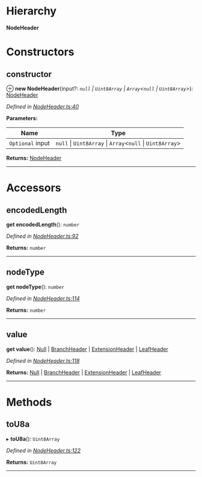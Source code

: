 

# Hierarchy

**NodeHeader**

# Constructors

<a id="constructor"></a>

##  constructor

⊕ **new NodeHeader**(input?: *`null` \| `Uint8Array` \| `Array`<`null` \| `Uint8Array`>*): [NodeHeader](_nodeheader_.nodeheader.md)

*Defined in [NodeHeader.ts:40](https://github.com/polkadot-js/common/blob/3d2a5d9/packages/trie-codec/src/NodeHeader.ts#L40)*

**Parameters:**

| Name | Type |
| ------ | ------ |
| `Optional` input | `null` \| `Uint8Array` \| `Array`<`null` \| `Uint8Array`> |

**Returns:** [NodeHeader](_nodeheader_.nodeheader.md)

___

# Accessors

<a id="encodedlength"></a>

##  encodedLength

**get encodedLength**(): `number`

*Defined in [NodeHeader.ts:92](https://github.com/polkadot-js/common/blob/3d2a5d9/packages/trie-codec/src/NodeHeader.ts#L92)*

**Returns:** `number`

___
<a id="nodetype"></a>

##  nodeType

**get nodeType**(): `number`

*Defined in [NodeHeader.ts:114](https://github.com/polkadot-js/common/blob/3d2a5d9/packages/trie-codec/src/NodeHeader.ts#L114)*

**Returns:** `number`

___
<a id="value"></a>

##  value

**get value**(): [Null](_nodeheader_.null.md) \| [BranchHeader](_nodeheader_.branchheader.md) \| [ExtensionHeader](_nodeheader_.extensionheader.md) \| [LeafHeader](_nodeheader_.leafheader.md)

*Defined in [NodeHeader.ts:118](https://github.com/polkadot-js/common/blob/3d2a5d9/packages/trie-codec/src/NodeHeader.ts#L118)*

**Returns:** [Null](_nodeheader_.null.md) \| [BranchHeader](_nodeheader_.branchheader.md) \| [ExtensionHeader](_nodeheader_.extensionheader.md) \| [LeafHeader](_nodeheader_.leafheader.md)

___

# Methods

<a id="tou8a"></a>

##  toU8a

▸ **toU8a**(): `Uint8Array`

*Defined in [NodeHeader.ts:122](https://github.com/polkadot-js/common/blob/3d2a5d9/packages/trie-codec/src/NodeHeader.ts#L122)*

**Returns:** `Uint8Array`

___

